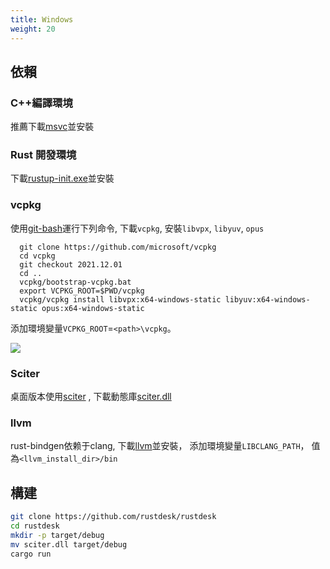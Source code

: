 ```yaml
---
title: Windows
weight: 20
---
```


## 依賴

### C++編譯環境

推薦下載[msvc](https://visualstudio.microsoft.com/)並安裝

### Rust 開發環境
下載[rustup-init.exe](https://static.rust-lang.org/rustup/dist/x86_64-pc-windows-msvc/rustup-init.exe)並安裝

### vcpkg

使用[git-bash](https://git-scm.com/download/win)運行下列命令, 下載`vcpkg`, 安裝`libvpx`, `libyuv`, `opus`

```shell
  git clone https://github.com/microsoft/vcpkg
  cd vcpkg
  git checkout 2021.12.01
  cd ..
  vcpkg/bootstrap-vcpkg.bat
  export VCPKG_ROOT=$PWD/vcpkg
  vcpkg/vcpkg install libvpx:x64-windows-static libyuv:x64-windows-static opus:x64-windows-static
```

添加環境變量`VCPKG_ROOT`=`<path>\vcpkg`。

![](/docs/en/dev/build/windows/images/env.png)

### Sciter

桌面版本使用[sciter](https://sciter.com/) , 下載動態庫[sciter.dll](https://raw.githubusercontent.com/c-smile/sciter-sdk/master/bin.win/x64/sciter.dll)

### llvm

rust-bindgen依赖于clang, 下載[llvm](https://github.com/llvm/llvm-project/releases)並安裝， 添加環境變量`LIBCLANG_PATH`， 值為`<llvm_install_dir>/bin`



## 構建

```sh
git clone https://github.com/rustdesk/rustdesk
cd rustdesk
mkdir -p target/debug
mv sciter.dll target/debug
cargo run
```